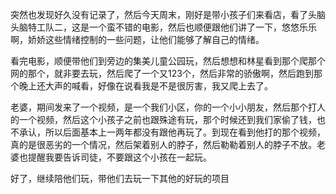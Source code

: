 突然也发现好久没有记录了，然后今天周末，刚好是带小孩子们来看店，看了头脑头脑特工队二，这是一个蛮不错的电影，然后也顺便跟他们讲了一下，悠悠乐乐啊，娇娇这些情绪控制的一些问题，让他们能够了解自己的情绪。

看完电影，顺便带他们到旁边的集美儿童公园玩，然后想想和林星看到那个爬那个网的那个，就非要去玩，然后爬了一个又123个，然后非常的骄傲啊，然后跑到那个晚上还大声的喊看，好像在说看我是不是很厉害，我又爬上去了。

老婆，期间发来了一个视频，是一个我们小区，你的一个小小朋友，然后那个打人的一个视频，然后这个小孩子之前也跟殊途有玩，那个时候还到我们家偷了钱，也不承认，所以后面基本上一两年都没有跟他再玩了。到现在看到他打的那个视频，真的是很恶劣的一个情况，然后架着别人的脖子，然后勒勒着别人的脖子不放。老婆也提醒我要告诉司徒，不要跟这个小孩在一起玩。

好了，继续陪他们玩，带他们去玩一下其他的好玩的项目
